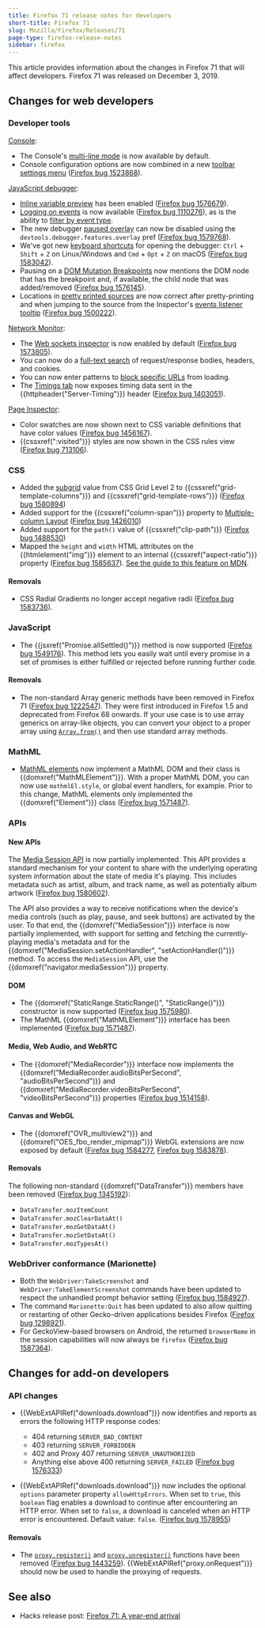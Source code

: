 ```yaml
---
title: Firefox 71 release notes for developers
short-title: Firefox 71
slug: Mozilla/Firefox/Releases/71
page-type: firefox-release-notes
sidebar: firefox
---
```


This article provides information about the changes in Firefox 71 that will affect developers. Firefox 71 was released on December 3, 2019.

## Changes for web developers

### Developer tools

[Console](https://firefox-source-docs.mozilla.org/devtools-user/web_console/index.html):

- The Console's [multi-line mode](https://firefox-source-docs.mozilla.org/devtools-user/web_console/the_command_line_interpreter/index.html#multi-line-mode) is now available by default.
- Console configuration options are now combined in a new [toolbar settings menu](https://firefox-source-docs.mozilla.org/devtools-user/web_console/ui_tour/index.html#toolbar) ([Firefox bug 1523868](https://bugzil.la/1523868)).

[JavaScript debugger](https://firefox-source-docs.mozilla.org/devtools-user/debugger/index.html):

- [Inline variable preview](https://firefox-source-docs.mozilla.org/devtools-user/debugger/how_to/set_a_breakpoint/index.html#inline-variable-preview) has been enabled ([Firefox bug 1576679](https://bugzil.la/1576679)).
- [Logging on events](https://firefox-source-docs.mozilla.org/devtools-user/debugger/set_event_listener_breakpoints/index.html#logging-on-events) is now available ([Firefox bug 1110276](https://bugzil.la/1110276)), as is the ability to [filter by event type](https://firefox-source-docs.mozilla.org/devtools-user/debugger/set_event_listener_breakpoints/index.html#filter-by-event-type).
- The new debugger [paused overlay](https://firefox-source-docs.mozilla.org/devtools-user/debugger/how_to/step_through_code/index.html#pause-on-breakpoints-overlay) can now be disabled using the `devtools.debugger.features.overlay` pref ([Firefox bug 1579768](https://bugzil.la/1579768)).
- We've got new [keyboard shortcuts](https://firefox-source-docs.mozilla.org/devtools-user/keyboard_shortcuts/index.html) for opening the debugger: `Ctrl` + `Shift` + `Z` on Linux/Windows and `Cmd` + `Opt` + `Z` on macOS ([Firefox bug 1583042](https://bugzil.la/1583042)).
- Pausing on a [DOM Mutation Breakpoints](https://firefox-source-docs.mozilla.org/devtools-user/debugger/break_on_dom_mutation/index.html) now mentions the DOM node that has the breakpoint and, if available, the child node that was added/removed ([Firefox bug 1576145](https://bugzil.la/1576145)).
- Locations in [pretty printed sources](https://firefox-source-docs.mozilla.org/devtools-user/debugger/how_to/pretty-print_a_minified_file/index.html) are now correct after pretty-printing and when jumping to the source from the Inspector's [events listener tooltip](https://firefox-source-docs.mozilla.org/devtools-user/page_inspector/how_to/examine_event_listeners/index.html) ([Firefox bug 1500222](https://bugzil.la/1500222)).

[Network Monitor](https://firefox-source-docs.mozilla.org/devtools-user/network_monitor/index.html):

- The [Web sockets inspector](https://firefox-source-docs.mozilla.org/devtools-user/network_monitor/inspecting_web_sockets/index.html) is now enabled by default ([Firefox bug 1573805](https://bugzil.la/1573805)).
- You can now do a [full-text search](https://firefox-source-docs.mozilla.org/devtools-user/network_monitor/request_list/index.html#search-in-requests) of request/response bodies, headers, and cookies.
- You can now enter patterns to [block specific URLs](https://firefox-source-docs.mozilla.org/devtools-user/network_monitor/request_list/index.html#blocking-specific-urls) from loading.
- The [Timings tab](https://firefox-source-docs.mozilla.org/devtools-user/network_monitor/request_details/index.html#timings) now exposes timing data sent in the {{httpheader("Server-Timing")}} header ([Firefox bug 1403051](https://bugzil.la/1403051)).

[Page Inspector](https://firefox-source-docs.mozilla.org/devtools-user/page_inspector/index.html):

- Color swatches are now shown next to CSS variable definitions that have color values ([Firefox bug 1456167](https://bugzil.la/1456167)).
- {{cssxref(":visited")}} styles are now shown in the CSS rules view ([Firefox bug 713106](https://bugzil.la/713106)).

### CSS

- Added the [subgrid](/en-US/docs/Web/CSS/CSS_grid_layout/Subgrid) value from CSS Grid Level 2 to {{cssxref("grid-template-columns")}} and {{cssxref("grid-template-rows")}} ([Firefox bug 1580894](https://bugzil.la/1580894))
- Added support for the {{cssxref("column-span")}} property to [Multiple-column Layout](/en-US/docs/Web/CSS/CSS_multicol_layout) ([Firefox bug 1426010](https://bugzil.la/1426010))
- Added support for the `path()` value of {{cssxref("clip-path")}} ([Firefox bug 1488530](https://bugzil.la/1488530))
- Mapped the `height` and `width` HTML attributes on the {{htmlelement("img")}} element to an internal {{cssxref("aspect-ratio")}} property ([Firefox bug 1585637](https://bugzil.la/1585637)). [See the guide to this feature on MDN](/en-US/docs/Learn_web_development/Extensions/Performance/Multimedia#rendering_strategy_preventing_jank_when_loading_images).

#### Removals

- CSS Radial Gradients no longer accept negative radii ([Firefox bug 1583736](https://bugzil.la/1583736)).

### JavaScript

- The {{jsxref("Promise.allSettled()")}} method is now supported ([Firefox bug 1549176](https://bugzil.la/1549176)). This method lets you easily wait until every promise in a set of promises is either fulfilled or rejected before running further code.

#### Removals

- The non-standard Array generic methods have been removed in Firefox 71 ([Firefox bug 1222547](https://bugzil.la/1222547)). They were first introduced in Firefox 1.5 and deprecated from Firefox 68 onwards. If your use case is to use array generics on array-like objects, you can convert your object to a proper array using [`Array.from()`](/en-US/docs/Web/JavaScript/Reference/Global_Objects/Array/from) and then use standard array methods.

### MathML

- [MathML elements](/en-US/docs/Web/MathML/Reference/Element) now implement a MathML DOM and their class is {{domxref("MathMLElement")}}. With a proper MathML DOM, you can now use `mathmlEl.style`, or global event handlers, for example. Prior to this change, MathML elements only implemented the {{domxref("Element")}} class ([Firefox bug 1571487](https://bugzil.la/1571487)).

### APIs

#### New APIs

The [Media Session API](/en-US/docs/Web/API/Media_Session_API) is now partially implemented. This API provides a standard mechanism for your content to share with the underlying operating system information about the state of media it's playing. This includes metadata such as artist, album, and track name, as well as potentially album artwork ([Firefox bug 1580602](https://bugzil.la/1580602)).

The API also provides a way to receive notifications when the device's media controls (such as play, pause, and seek buttons) are activated by the user. To that end, the {{domxref("MediaSession")}} interface is now partially implemented, with support for setting and fetching the currently-playing media's metadata and for the {{domxref("MediaSession.setActionHandler", "setActionHandler()")}} method. To access the `MediaSession` API, use the {{domxref("navigator.mediaSession")}} property.

#### DOM

- The {{domxref("StaticRange.StaticRange()", "StaticRange()")}} constructor is now supported ([Firefox bug 1575980](https://bugzil.la/1575980)).
- The MathML {{domxref("MathMLElement")}} interface has been implemented ([Firefox bug 1571487](https://bugzil.la/1571487)).

#### Media, Web Audio, and WebRTC

- The {{domxref("MediaRecorder")}} interface now implements the {{domxref("MediaRecorder.audioBitsPerSecond", "audioBitsPerSecond")}} and {{domxref("MediaRecorder.videoBitsPerSecond", "videoBitsPerSecond")}} properties ([Firefox bug 1514158](https://bugzil.la/1514158)).

#### Canvas and WebGL

- The {{domxref("OVR_multiview2")}} and {{domxref("OES_fbo_render_mipmap")}} WebGL extensions are now exposed by default ([Firefox bug 1584277](https://bugzil.la/1584277), [Firefox bug 1583878](https://bugzil.la/1583878)).

#### Removals

The following non-standard {{domxref("DataTransfer")}} members have been removed ([Firefox bug 1345192](https://bugzil.la/1345192)):

- `DataTransfer.mozItemCount`
- `DataTransfer.mozClearDataAt()`
- `DataTransfer.mozGetDataAt()`
- `DataTransfer.mozSetDataAt()`
- `DataTransfer.mozTypesAt()`

### WebDriver conformance (Marionette)

- Both the `WebDriver:TakeScreenshot` and `WebDriver:TakeElementScreenshot` commands have been updated to respect the unhandled prompt behavior setting ([Firefox bug 1584927](https://bugzil.la/1584927)).
- The command `Marionette:Quit` has been updated to also allow quitting or restarting of other Gecko-driven applications besides Firefox ([Firefox bug 1298921](https://bugzil.la/1298921)).
- For GeckoView-based browsers on Android, the returned `browserName` in the session capabilities will now always be `firefox` ([Firefox bug 1587364](https://bugzil.la/1587364)).

## Changes for add-on developers

### API changes

- {{WebExtAPIRef("downloads.download")}} now identifies and reports as errors the following HTTP response codes:
  - 404 returning `SERVER_BAD_CONTENT`
  - 403 returning `SERVER_FORBIDDEN`
  - 402 and Proxy 407 returning `SERVER_UNAUTHORIZED`
  - Anything else above 400 returning `SERVER_FAILED` ([Firefox bug 1576333](https://bugzil.la/1576333))

- {{WebExtAPIRef("downloads.download")}} now includes the optional `options` parameter property `allowHttpErrors`. When set to `true`, this `boolean` flag enables a download to continue after encountering an HTTP error. When set to `false`, a download is canceled when an HTTP error is encountered. Default value: `false`. ([Firefox bug 1578955](https://bugzil.la/1578955))

#### Removals

- The [`proxy.register()`](/en-US/docs/Mozilla/Add-ons/WebExtensions/API/proxy) and [`proxy.unregister()`](/en-US/docs/Mozilla/Add-ons/WebExtensions/API/proxy) functions have been removed ([Firefox bug 1443259](https://bugzil.la/1443259)). {{WebExtAPIRef("proxy.onRequest")}} should now be used to handle the proxying of requests.

## See also

- Hacks release post: [Firefox 71: A year-end arrival](https://hacks.mozilla.org/2019/12/firefox-71-a-year-end-arrival/)
